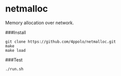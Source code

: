 netmalloc
============

Memory allocation over network.

###Install

    git clone https://github.com/4ppolo/netmalloc.git
    make
    make load

###Test

    ./run.sh

